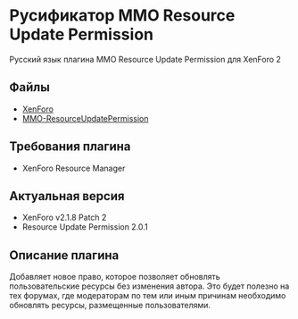 # Русификатор MMO Resource Update Permission
Русский язык плагина MMO Resource Update Permission для XenForo 2

## Файлы
* [XenForo](https://xenforo.com/)
* [MMO-ResourceUpdatePermission](https://mmo-zone.info/store/mmo-resource-update-permission.7/)

## Требования плагина
* XenForo Resource Manager

## Актуальная версия
  * XenForo v2.1.8 Patch 2
  * Resource Update Permission 2.0.1

## Описание плагина
Добавляет новое право, которое позволяет обновлять пользовательские ресурсы без изменения автора. Это будет полезно на тех форумах, где модераторам по тем или иным причинам необходимо обновлять ресурсы, размещенные пользователями.
